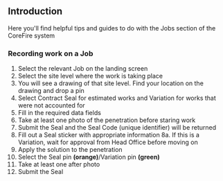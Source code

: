 ## Introduction

Here you'll find helpful tips and guides to do with the Jobs section of the CoreFire system

### Recording work on a Job
1. Select the relevant Job on the landing screen
2. Select the site level where the work is taking place
3. You will see a drawing of that site level. Find your location on the drawing and drop a pin
4. Select Contract Seal for estimated works and Variation for works that were not accounted for
5. Fill in the required data fields
6. Take at least one photo of the penetration before staring work
7. Submit the Seal and the Seal Code (unique identifier) will be returned
8. Fill out a Seal sticker with appropriate information
8a. If this is a Variation, wait for approval from Head Office before moving on
9. Apply the solution to the penetration
10. Select the Seal pin **(orange)**/Variation pin **(green)**
11. Take at least one after photo
12. Submit the Seal

